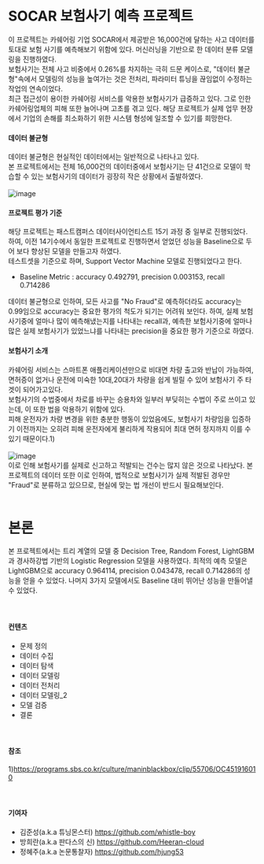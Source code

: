 SOCAR 보험사기 예측 프로젝트 
=================================================
이 프로젝트는 카쉐어링 기업 SOCAR에서 제공받은 16,000건에 달하는 사고 데이터를 토대로 보험 사기를 예측해보기 위함에 있다.
머신러닝을 기반으로 한 데이터 분류 모델링을 진행하였다. <br>
보험사기는 전체 사고 비중에서 0.26%를 차지하는 극히 드문 케이스로, "데이터 불균형"속에서 모델링의 성능을 높여가는 것은 전처리, 파라미터 튜닝을 끊임없이 수정하는 작업의 연속이었다. <br>
최근 접근성이 용이한 카쉐어링 서비스를 악용한 보험사기가 급증하고 있다. 그로 인한 카쉐어링업체의 피해 또한 늘어나며 고초를 겪고 있다. 해당 프로젝트가 실제 업무 현장에서 기업의 손해를 최소화하기 위한 시스템 형성에 일조할 수 있기를 희망한다.

#### 데이터 불균형
데이터 불균형은 현실적인 데이터에서는 일반적으로 나타나고 있다. <br>
본 프로젝트에서는 전체 16,000건의 데이터중에서 보험사기는 단 41건으로 모델이 학습할 수 있는 보험사기의 데이터가 굉장히 작은 상황에서 출발하였다. <br><br>
![image](https://user-images.githubusercontent.com/72846750/105158413-4ac78380-5b51-11eb-8d2e-8b9462323210.png)

#### 프로젝트 평가 기준
해당 프로젝트는 패스트캠퍼스 데이터사이언티스트 15기 과정 중 일부로 진행되었다. 하여, 이전 14기수에서 동일한 프로젝트로 진행하면서 얻었던 성능을 Baseline으로 두어 보다 향상된 모델을 만들고자 하였다. <br>
테스트셋을 기준으로 하며, Support Vector Machine 모델로 진행되었다고 한다. <br>
* Baseline Metric : accuracy 0.492791, precision 0.003153, recall 0.714286 <br>

데이터 불균형으로 인하여, 모든 사고를 "No Fraud"로 예측하더라도 accuracy는 0.99임으로 accuracy는 중요한 평가의 척도가 되기는 어려워 보인다. 하여, 실제 보험사기중에 얼마나 많이 예측해냈는지를 나타내는 recall과, 예측한 보험사기중에 얼마나 많은 실제 보험사기가 있었느냐를 나타내는 precision을 중요한 평가 기준으로 하였다.

#### 보험사기 소개
카쉐어링 서비스는 스마트폰 애플리케이션만으로 비대면 차량 출고와 반납이 가능하여, 면허증이 없거나 운전에 미숙한 10대,20대가 차량을 쉽게 빌릴 수 있어 보험사기 주 타겟이 되어가고있다. <br>
보험사기의 수법중에서 차로를 바꾸는 승용차와 일부러 부딪히는 수법이 주로 쓰이고 있는데, 이 또한 법을 악용하기 위함에 있다. <br>
피해 운전자가 차량 변경을 위한 충분한 행동이 있었음에도, 보험사기 차량임을 입증하기 이전까지는 오히려 피해 운전자에게 불리하게 작용되어 최대 면허 정지까지 이를 수 있기 때문이다.1) <br><br>
![image](https://user-images.githubusercontent.com/72846750/105158989-ee189880-5b51-11eb-966e-32bef2c2bf8d.PNG) <br>
이로 인해 보험사기를 실제로 신고하고 적발되는 건수는 많지 않은 것으로 나타났다. 본 프로젝트의 데이터 또한 이로 인하여, 법적으로 보험사기가 실제 적발된 경우만 "Fraud"로 분류하고 있으므로, 현실에 맞는 법 개선이 반드시 필요해보인다. <br><br>


본론
=================================================

본 프로젝트에서는 트리 계열의 모델 중 Decision Tree, Random Forest, LightGBM과 경사하강법 기반의 Logistic Regression 모델을 사용하였다. 최적의 예측 모델은 LightGBM으로 accuracy 0.964114, precision 0.043478, recall 0.714286의 성능을 얻을 수 있었다.
나머지 3가지 모델에서도 Baseline 대비 뛰어난 성능을 만들어낼 수 있었다. <br><br><br>


#### 컨텐츠
* 문제 정의
* 데이터 수집
* 데이터 탐색
* 데이터 모델링
* 데이터 전처리
* 데이터 모델링_2
* 모델 검증
* 결론 <br><br><br>


#### 참조
1)https://programs.sbs.co.kr/culture/maninblackbox/clip/55706/OC451916010 <br><br><br>


#### 기여자
* 김준성(a.k.a 튜닝몬스터) https://github.com/whistle-boy
* 방희란(a.k.a 판다스의 신) https://github.com/Heeran-cloud
* 정혜주(a.k.a 논문통찰자) https://github.com/hjung53
